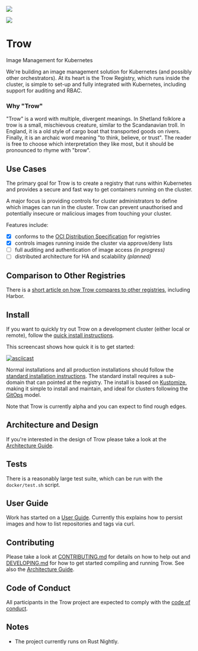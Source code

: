 [![](https://github.com/containersolutions/trow/workflows/Tests/badge.svg)](https://github.com/containersolutions/trow/actions)

[![](https://github.com/containersolutions/trow/workflows/OCI%20Conformance/badge.svg)](https://github.com/containersolutions/trow/actions)

# Trow
Image Management for Kubernetes

We're building an image management solution for Kubernetes (and possibly other orchestrators).
At its heart is the Trow Registry, which runs inside the cluster, is simple to set-up and fully
integrated with Kubernetes, including support for auditing and RBAC.

### Why "Trow"

"Trow" is a word with multiple, divergent meanings. In Shetland folklore a trow
is a small, mischievous creature, similar to the Scandanavian troll. In England,
it is a old style of cargo boat that transported goods on rivers. Finally, it is
an archaic word meaning "to think, believe, or trust". The reader is free to
choose which interpretation they like most, but it should be pronounced to rhyme
with "brow".
 
## Use Cases

The primary goal for Trow is to create a registry that runs within Kubernetes
and provides a secure and fast way to get containers running on the cluster.

A major focus is providing controls for cluster administrators to define which images
can run in the cluster. Trow can prevent unauthorised and potentially insecure or malicious
images from touching your cluster.

Features include:

 - [x] conforms to the [OCI Distribution Specification](https://github.com/opencontainers/distribution-spec) for registries
 - [x] controls images running inside the cluster via approve/deny lists
 - [ ] full auditing and authentication of image access _(in progress)_
 - [ ] distributed architecture for HA and scalability _(planned)_

## Comparison to Other Registries

There is a [short article on how Trow compares to other registries](docs/COMPARISON.md), including Harbor.

## Install

If you want to quickly try out Trow on a development cluster (either local or remote), follow the
[quick install instructions](./QUICK-INSTALL.md).

This screencast shows how quick it is to get started:

[![asciicast](https://asciinema.org/a/48HK88yR4rJw0QuHt2VdkuVZn.svg)](https://asciinema.org/a/48HK88yR4rJw0QuHt2VdkuVZn)

Normal installations and all production installations should follow the [standard installation
instructions](install/INSTALL.md). The standard install requires a sub-domain that can pointed at
the registry. The install is based on [Kustomize](https://kustomize.io), making it simple to install
and maintain, and ideal for clusters following the
[GitOps](https://www.weave.works/technologies/gitops/) model.

Note that Trow is currently alpha and you can expect to find rough edges.

## Architecture and Design

If you're interested in the design of Trow please take a look at the [Architecture
Guide](docs/ARCHITECTURE.md). 

## Tests

There is a reasonably large test suite, which can be run with the `docker/test.sh` script.

## User Guide

Work has started on a [User Guide](docs/USER_GUIDE.md). Currently this explains
how to persist images and how to list repositories and tags via curl.

## Contributing

Please take a look at [CONTRIBUTING.md](CONTRIBUTING.md) for details on how to help out and
[DEVELOPING.md](DEVELOPING.md) for how to get started compiling and running Trow. See also the
[Architecture Guide](docs/ARCHITECTURE.md). 

## Code of Conduct

All participants in the Trow project are expected to comply with the [code of
conduct](CODE_OF_CONDUCT.md).

## Notes

- The project currently runs on Rust Nightly.
